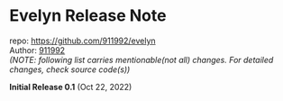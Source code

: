 # Evelyn Release Note

repo: https://github.com/911992/evelyn  
Author: [911992](https://github.com/911992)  
*(NOTE: following list carries mentionable(not all) changes. For detailed changes, check source code(s))*  

**Initial Release 0.1** (Oct 22, 2022)